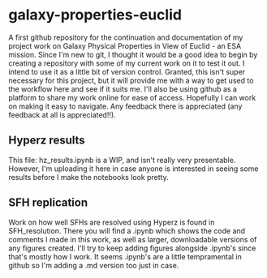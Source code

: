 # galaxy-properties-euclid
A first github repository for the continuation and documentation of my project work on Galaxy Physical Properties in View of Euclid - an ESA mission.
Since I'm new to git, I thought it would be a good idea to begin by creating a repository with some of my current work on it to test it out. I intend to use it as a little bit of version control. Granted, this isn't super necessary for this project, but it will provide me with a way to get used to the workflow here and see if it suits me.
I'll also be using github as a platform to share my work online for ease of access. Hopefully I can work on making it easy to navigate. Any feedback there is appreciated (any feedback at all is appreciated!!). 
## Hyperz results
This file: hz_results.ipynb is a WIP, and isn't really very presentable. However, I'm uploading it here in case anyone is interested in seeing some results before I make the notebooks look pretty.
## SFH replication
Work on how well SFHs are resolved using Hyperz is found in SFH_resolution. There you will find a .ipynb which shows the code and comments I made in this work, as well as larger, downloadable versions of any figures created. I'll try to keep adding figures alongside .ipynb's since that's mostly how I work. It seems .ipynb's are a little tempramental in github so I'm adding a .md version too just in case.
